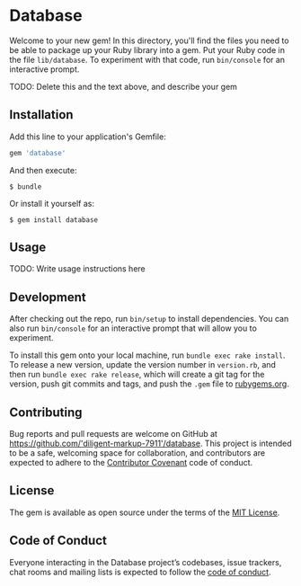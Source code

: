 # Database

Welcome to your new gem! In this directory, you'll find the files you need to be able to package up your Ruby library into a gem. Put your Ruby code in the file `lib/database`. To experiment with that code, run `bin/console` for an interactive prompt.

TODO: Delete this and the text above, and describe your gem

## Installation

Add this line to your application's Gemfile:

```ruby
gem 'database'
```

And then execute:

    $ bundle

Or install it yourself as:

    $ gem install database

## Usage

TODO: Write usage instructions here

## Development

After checking out the repo, run `bin/setup` to install dependencies. You can also run `bin/console` for an interactive prompt that will allow you to experiment.

To install this gem onto your local machine, run `bundle exec rake install`. To release a new version, update the version number in `version.rb`, and then run `bundle exec rake release`, which will create a git tag for the version, push git commits and tags, and push the `.gem` file to [rubygems.org](https://rubygems.org).

## Contributing

Bug reports and pull requests are welcome on GitHub at https://github.com/'diligent-markup-7911'/database. This project is intended to be a safe, welcoming space for collaboration, and contributors are expected to adhere to the [Contributor Covenant](http://contributor-covenant.org) code of conduct.

## License

The gem is available as open source under the terms of the [MIT License](https://opensource.org/licenses/MIT).

## Code of Conduct

Everyone interacting in the Database project’s codebases, issue trackers, chat rooms and mailing lists is expected to follow the [code of conduct](https://github.com/'diligent-markup-7911'/database/blob/master/CODE_OF_CONDUCT.md).
